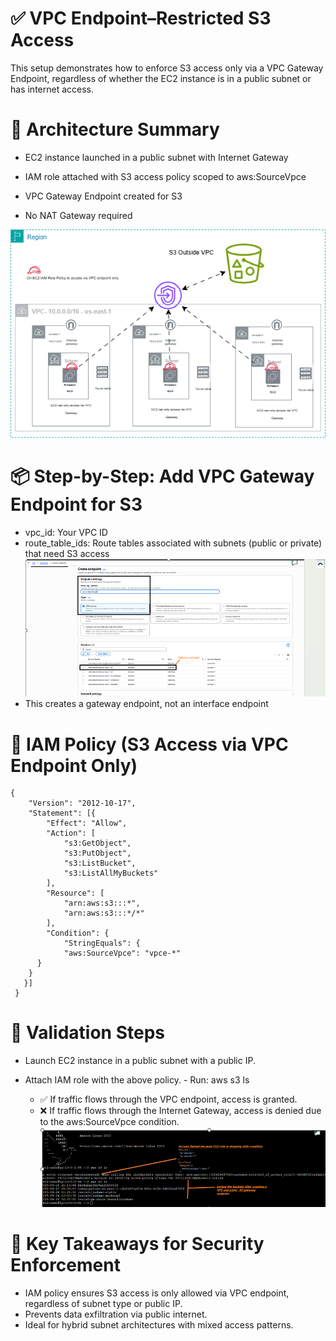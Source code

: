 # ✅ VPC Endpoint–Restricted S3 Access 

This setup demonstrates how to enforce S3 access only via a VPC Gateway Endpoint, regardless of whether the EC2 instance is in a public subnet or has internet access.

# 🔧 Architecture Summary
   - EC2 instance launched in a public subnet with Internet Gateway
   - IAM role attached with S3 access policy scoped to aws:SourceVpce
   - VPC Gateway Endpoint created for S3
     
   - No NAT Gateway required
     
   ![Architecture Summary](VPC-enpoint.png)

#  📦 Step-by-Step: Add VPC Gateway Endpoint for S3
   - vpc_id: Your VPC ID
   - route_table_ids: Route tables associated with subnets (public or private) that need S3 access
     ![Step-by-Step: Add VPC Gateway Endpoint for S3](VPC-Connect.png)
   - This creates a gateway endpoint, not an interface endpoint

# 📜 IAM Policy (S3 Access via VPC Endpoint Only)
	{
		"Version": "2012-10-17",
		"Statement": [{
			"Effect": "Allow",
			"Action": [
				"s3:GetObject",
				"s3:PutObject",
				"s3:ListBucket",
				"s3:ListAllMyBuckets"
			],
			"Resource": [
				"arn:aws:s3:::*",
				"arn:aws:s3:::*/*"
			],
			"Condition": {
				"StringEquals": {
				"aws:SourceVpce": "vpce-*"
          }
        }
       }]
     }


# 🧪 Validation Steps
   - Launch EC2 instance in a public subnet with a public IP.
   - Attach IAM role with the above policy.
    - Run:
       aws s3 ls 
     
	 - ✅ If traffic flows through the VPC endpoint, access is granted.
     - ❌ If traffic flows through the Internet Gateway, access is denied due to the aws:SourceVpce condition.
     ![Validation Steps](EC2.png)
 
# 🔐 Key Takeaways for Security Enforcement
   - IAM policy ensures S3 access is only allowed via VPC endpoint, regardless of subnet type or public IP.
   - Prevents data exfiltration via public internet.
   - Ideal for hybrid subnet architectures with mixed access patterns.


